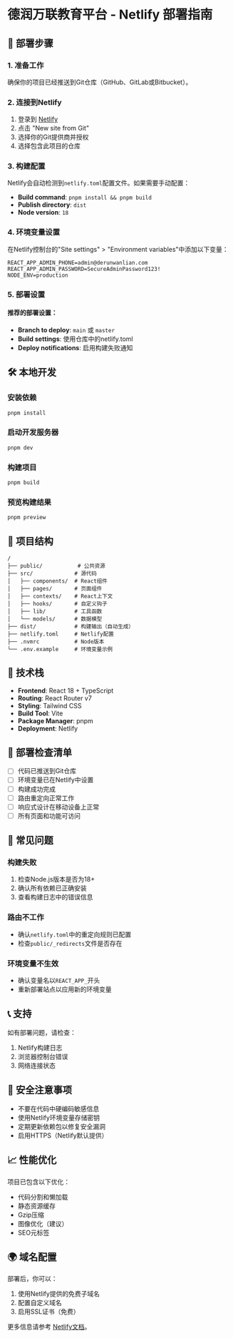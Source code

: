 # 德润万联教育平台 - Netlify 部署指南

## 🚀 部署步骤

### 1. 准备工作

确保你的项目已经推送到Git仓库（GitHub、GitLab或Bitbucket）。

### 2. 连接到Netlify

1. 登录到 [Netlify](https://netlify.com)
2. 点击 "New site from Git"
3. 选择你的Git提供商并授权
4. 选择包含此项目的仓库

### 3. 构建配置

Netlify会自动检测到`netlify.toml`配置文件。如果需要手动配置：

- **Build command**: `pnpm install && pnpm build`
- **Publish directory**: `dist`
- **Node version**: `18`

### 4. 环境变量设置

在Netlify控制台的"Site settings" > "Environment variables"中添加以下变量：

```
REACT_APP_ADMIN_PHONE=admin@derunwanlian.com
REACT_APP_ADMIN_PASSWORD=SecureAdminPassword123!
NODE_ENV=production
```

### 5. 部署设置

#### 推荐的部署设置：

- **Branch to deploy**: `main` 或 `master`
- **Build settings**: 使用仓库中的netlify.toml
- **Deploy notifications**: 启用构建失败通知

## 🛠️ 本地开发

### 安装依赖
```bash
pnpm install
```

### 启动开发服务器
```bash
pnpm dev
```

### 构建项目
```bash
pnpm build
```

### 预览构建结果
```bash
pnpm preview
```

## 📁 项目结构

```
/
├── public/           # 公共资源
├── src/             # 源代码
│   ├── components/  # React组件
│   ├── pages/       # 页面组件
│   ├── contexts/    # React上下文
│   ├── hooks/       # 自定义钩子
│   ├── lib/         # 工具函数
│   └── models/      # 数据模型
├── dist/            # 构建输出（自动生成）
├── netlify.toml     # Netlify配置
├── .nvmrc           # Node版本
└── .env.example     # 环境变量示例
```

## 🔧 技术栈

- **Frontend**: React 18 + TypeScript
- **Routing**: React Router v7
- **Styling**: Tailwind CSS
- **Build Tool**: Vite
- **Package Manager**: pnpm
- **Deployment**: Netlify

## 🚨 部署检查清单

- [ ] 代码已推送到Git仓库
- [ ] 环境变量已在Netlify中设置
- [ ] 构建成功完成
- [ ] 路由重定向正常工作
- [ ] 响应式设计在移动设备上正常
- [ ] 所有页面和功能可访问

## 🐛 常见问题

### 构建失败
1. 检查Node.js版本是否为18+
2. 确认所有依赖已正确安装
3. 查看构建日志中的错误信息

### 路由不工作
- 确认`netlify.toml`中的重定向规则已配置
- 检查`public/_redirects`文件是否存在

### 环境变量不生效
- 确认变量名以`REACT_APP_`开头
- 重新部署站点以应用新的环境变量

## 📞 支持

如有部署问题，请检查：
1. Netlify构建日志
2. 浏览器控制台错误
3. 网络连接状态

## 🔐 安全注意事项

- 不要在代码中硬编码敏感信息
- 使用Netlify环境变量存储密钥
- 定期更新依赖包以修复安全漏洞
- 启用HTTPS（Netlify默认提供）

## 📈 性能优化

项目已包含以下优化：
- 代码分割和懒加载
- 静态资源缓存
- Gzip压缩
- 图像优化（建议）
- SEO元标签

## 🌍 域名配置

部署后，你可以：
1. 使用Netlify提供的免费子域名
2. 配置自定义域名
3. 启用SSL证书（免费）

更多信息请参考 [Netlify文档](https://docs.netlify.com/)。